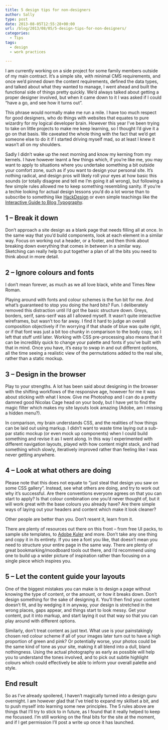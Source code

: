 ```yaml
---
title: 5 design tips for non-designers
author: Sally
type: post
date: 2013-08-05T12:55:28+00:00
url: /blog/2013/08/05/5-design-tips-for-non-designers/
categories:
  - Tips
tags:
  - design
  - work practices

---
```

<p dir="ltr">
  I am currently working on a side project for some family members outside of my main contract. It&#8217;s a simple site, with minimal CMS requirements, and once we&#8217;d pinned down the content requirements, defined the data types, and talked about what they wanted to manage, I went ahead and built the functional side of things pretty quickly. We&#8217;d always talked about getting a proper designer involved, but when it came down to it I was asked if I could &#8220;have a go, and see how it turns out&#8221;.
</p>

<p dir="ltr">
  This phrase would normally make me run a mile. I have too much respect for good designers, who do things with websites that equates to pure wizardry for my logical developer brain. However this year I&#8217;ve been trying to take on little projects to make me keep learning, so I thought I&#8217;d give it a go on that basis. We caveated the whole thing with the fact that we&#8217;d get someone else to do it if I started driving myself mad, so at least I knew it wasn&#8217;t all on my shoulders.
</p>

<p dir="ltr">
  Sadly I didn&#8217;t wake up the next morning and know my kerning from my kernels. I have however learnt a few things which, if you&#8217;re like me, you may want to apply to situations where you undertake something a bit outside your comfort zone, such as if you want to design your personal site. It&#8217;s nothing radical, and design pros will likely roll your eyes at how basic this sounds (or totally disagree and tell me I&#8217;m going it all wrong), but following a few simple rules allowed me to keep something resembling sanity. If you&#8217;re a techie looking for actual design lessons you&#8217;d do a lot worse than to subscribe to something like <a title="HackDesign" href="http://hackdesign.org/" target="_blank">HackDesign</a> or even simple teachings like the <a title="Interactive Guide to Blog Typography" href="http://kaikkonendesign.fi/typography/" target="_blank">Interactive Guide to Blog Typography</a>.
</p>

<h2 dir="ltr">
  1 &#8211; Break it down
</h2>

<p dir="ltr">
  Don&#8217;t approach a site design as a blank page that needs filling all at once. In the same way that you&#8217;d build components, look at each element in a similar way. Focus on working out a header, or a footer, and then think about breaking down everything that comes in between in a similar way. Sketching can really help to put together a plan of all the bits you need to think about in more detail.
</p>

<h2 dir="ltr">
  2 &#8211; Ignore colours and fonts
</h2>

<p dir="ltr">
  I don&#8217;t mean forever, as much as we all love black, white and Times New Roman.
</p>

<p dir="ltr">
  Playing around with fonts and colour schemes is the fun bit for me. And what&#8217;s guaranteed to stop you doing the hard bits? Fun. I deliberately removed this distraction until I&#8217;d got the basic structure down. Greys, borders, serif, sans-serif was all I allowed myself. It wasn&#8217;t quite interactive wireframes, but wasn&#8217;t too far away. I find it hard to judge an overall composition objectively if I&#8217;m worrying if that shade of blue was quite right, or if that font was just a bit too chunky in comparison to the body copy, so I left that stuff until later. Working with CSS pre-processing also means that it can be incredibly quick to change your palette and fonts if you&#8217;ve built with that in mind. Once you have, it&#8217;s easy to swap in and out different options, all the time seeing a realistic view of the permutations added to the real site, rather than a static mockup.
</p>

<h2 dir="ltr">
  3 &#8211; Design in the browser
</h2>

<p dir="ltr">
  Play to your strengths. A lot has been said about designing in the browser with the shifting workflows of the responsive age, however for me it was about sticking with what I know. Give me Photoshop and I can do a pretty damned good Nicolas Cage head on your body, but I have yet to find the magic filter which makes my site layouts look amazing (Adobe, am I missing a hidden menu?).
</p>

<p dir="ltr">
  In comparison, my brain understands CSS, and the realities of how things can be laid out using markup. I didn&#8217;t want to waste time laying out a sub-par static mockup (or even mock up components) when I could build something and revise it as I went along. In this way I experimented with different navigation layouts, played with how content might stack, and had something which slowly, iteratively improved rather than feeling like I was never getting anywhere.
</p>

<h2 dir="ltr">
  4 &#8211; Look at what others are doing
</h2>

<p dir="ltr">
  Please note that this does not equate to &#8220;just steal that design you saw on some CSS gallery&#8221;. Instead, see what others are doing, and try to work out why it&#8217;s successful. Are there conventions everyone agrees on that you can start to apply? Is that colour combination one you&#8217;d never thought of, but it will work great with the base colours you already have? Are there simple ways of laying out your headers and content which make it look cleaner?
</p>

<p dir="ltr">
  Other people are better than you. Don&#8217;t resent it, learn from it.
</p>

<p dir="ltr">
  There are plenty of resources out there on this front &#8211; from free UI packs, to sample site templates, to <a title="Adobe Kuler" href="https://kuler.adobe.com/" target="_blank">Adobe Kuler</a> and more. Don&#8217;t take any one thing and copy it in its entirety. If you see a font you like, that doesn&#8217;t mean you need to structure your entire page in the same way. There are plenty of great bookmarking/moodboard tools out there, and I&#8217;d recommend using one to build up a wider picture of inspiration rather than focusing on a single piece which inspires you.
</p>

<h2 dir="ltr">
  5 &#8211; Let the content guide your layouts
</h2>

<p dir="ltr">
  One of the biggest mistakes you can make is to design a page without knowing the type of content, or the amount, or how it breaks down. Don&#8217;t design something for the sake of designing it. You&#8217;ll then find your content doesn&#8217;t fit, and by wedging it in anyway, your design is stretched in the wrong places, gaps appear, and things start to look messy. Get your content, put it into markup, and start laying it out that way so that you can play around with different options.
</p>

<p dir="ltr">
  Similarly, don&#8217;t treat content as just text. What use is your painstakingly chosen red colour scheme if all of your images later turn out to have a high proportion of green and pink? Or potentially worse, your photos could be the same kind of tone as your site, making it all blend into a dull, bland nothingness. Using the actual photography as early as possible will help you to understand the tones involved, and to pick out subtle highlight colours which could effectively be able to inform your overall palette and style.
</p>

<h2 dir="ltr">
  End result
</h2>

So as I&#8217;ve already spoilered, I haven&#8217;t magically turned into a design guru overnight. I am however glad that I&#8217;ve tried to expand my skillset a bit, and to push myself into learning some new principles. The 5 rules above are things that I&#8217;ll try to stick to in future, as I found that it really helped to keep me focussed. I&#8217;m still working on the final bits for the site at the moment, and if I get permission I&#8217;ll post a write up once it has launched.

&nbsp;

<p dir="ltr">